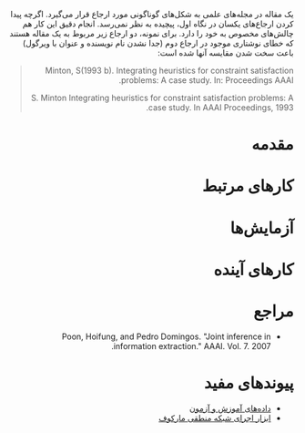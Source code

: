 <div dir=rtl>

یک مقاله در مجله‌های علمی به شکل‌های گوناگونی مورد ارجاع قرار می‌گیرد. اگرچه پیدا کردن ارجاع‌های یکسان در نگاه اول، پیچیده به نظر نمی‌رسد. انجام دقیق این کار هم چالش‌های مخصوص به خود را دارد. برای نمونه، دو ارجاع زیر مربوط به یک مقاله هستند که خطای نوشتاری موجود در ارجاع دوم (جدا نشدن نام نویسنده و عنوان با ویرگول) باعث سخت شدن مقایسه آنها شده است:

> Minton, S(1993 b). Integrating heuristics for constraint satisfaction problems: A case study. In: Proceedings AAAI.
> 
> S. Minton Integrating heuristics for constraint satisfaction problems: A case study. In AAAI Proceedings, 1993.

# مقدمه

# کارهای مرتبط

# آزمایش‌ها

# کارهای آینده

# مراجع
+ Poon, Hoifung, and Pedro Domingos. "Joint inference in information extraction." AAAI. Vol. 7. 2007.

# پیوندهای مفید
+ [داده‌های آموزش و آزمون](http://alchemy.cs.washington.edu/papers/poon07)
+ [ابزار اجرای شبکه منطقی مارکوف](http://alchemy.cs.washington.edu)
